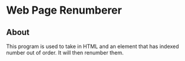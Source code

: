 # Web Page Renumberer

## About

This program is used to take in HTML and an element that has indexed number out of order. It will then renumber them.


